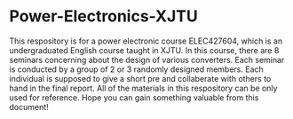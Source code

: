 # Power-Electronics-XJTU
This respository is for a power electronic course ELEC427604, which is an undergraduated English course taught in XJTU. 
In this course, there are 8 seminars concerning about the design of various converters. Each seminar is conducted by a group of 2 or 3 randomly designed members. Each individual is supposed to give a short pre and collaberate with others to hand in the final report.
All of the materials in this respository can be only used for reference.
Hope you can gain something valuable from this document!



